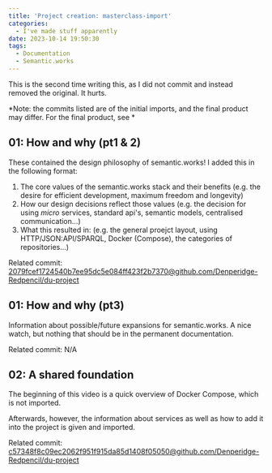 ```yaml
---
title: 'Project creation: masterclass-import'
categories:
  - I've made stuff apparently
date: 2023-10-14 19:50:30
tags:
  - Documentation
  - Semantic.works
---
```


This is the second time writing this, as I did not commit and instead removed the original. It hurts.


*Note: the commits listed are of the initial imports, and the final product may differ. For the final product, see *

## 01: How and why (pt1 & 2)
These contained the design philosophy of semantic.works! I added this in the following format:
1. The core values of the semantic.works stack and their benefits (e.g. the desire for efficient development, maximum freedom and longevity)
2. How our design decisions reflect those values (e.g. the decision for using *micro* services, standard api's, semantic models, centralised communication...)
3. What this resulted in: (e.g. the general proejct layout, using HTTP/JSON:API/SPARQL, Docker (Compose), the categories of repositories...)

Related commit: [2079fcef1724540b7ee95dc5e084ff423f2b7370@github.com/Denperidge-Redpencil/du-project](https://github.com/Denperidge-Redpencil/du-project/commit/2079fcef1724540b7ee95dc5e084ff423f2b7370)


## 01: How and why (pt3)
Information about possible/future expansions for semantic.works. A nice watch, but nothing that should be in the permanent documentation.

Related commit: N/A

## 02: A shared foundation
The beginning of this video is a quick overview of Docker Compose, which is not imported.

Afterwards, however, the information about services as well as how to add it into the project is given and imported.

Related commit: [c57348f8c09ec2062f951f915da85d1408f05050@github.com/Denperidge-Redpencil/du-project](https://github.com/Denperidge-Redpencil/du-project/commit/c57348f8c09ec2062f951f915da85d1408f05050)

